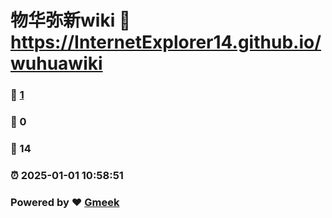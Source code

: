 # 物华弥新wiki :link: https://InternetExplorer14.github.io/wuhuawiki 
### :page_facing_up: [1](https://InternetExplorer14.github.io/wuhuawiki/tag.html) 
### :speech_balloon: 0 
### :hibiscus: 14 
### :alarm_clock: 2025-01-01 10:58:51 
### Powered by :heart: [Gmeek](https://github.com/Meekdai/Gmeek)
